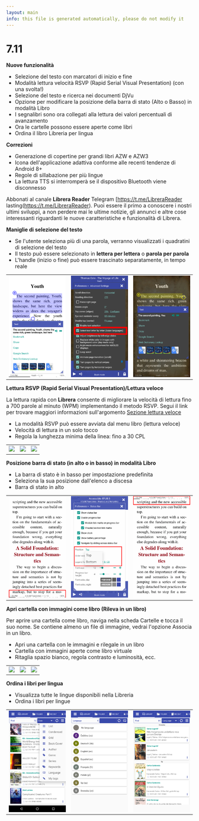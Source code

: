 ```yaml
---
layout: main
info: this file is generated automatically, please do not modify it
---
```


# 7.11

**Nuove funzionalità**

* Selezione del testo con marcatori di inizio e fine
* Modalità lettura velocità RSVP (Rapid Serial Visual Presentation) (con una svolta!)
* Selezione del testo e ricerca nei documenti DjVu
* Opzione per modificare la posizione della barra di stato (Alto o Basso) in modalità Libro
* I segnalibri sono ora collegati alla lettura dei valori percentuali di avanzamento
* Ora le cartelle possono essere aperte come libri
* Ordina il libro Libreria per lingua

**Correzioni**

* Generazione di copertine per grandi libri AZW e AZW3
* Icona dell'applicazione adattiva conforme alle recenti tendenze di Android 8+
* Regole di sillabazione per più lingue
* La lettura TTS si interromperà se il dispositivo Bluetooth viene disconnesso

Abbonati al canale **Librera Reader** Telegram [https://t.me/LibreraReader lasting(https://t.me/LibreraReader). Puoi essere il primo a conoscere i nostri ultimi sviluppi, a non perdere mai le ultime notizie, gli annunci e altre cose interessanti riguardanti le nuove caratteristiche e funzionalità di Librera.

**Maniglie di selezione del testo**

* Se l'utente seleziona più di una parola, verranno visualizzati i quadratini di selezione del testo
* Il testo può essere selezionato in **lettera per lettera** o **parola per parola**
* L'handle (inizio o fine) può essere trascinato separatamente, in tempo reale

||||
|-|-|-|
|![](4.png)|![](5.png)|![](6.png)|

**Lettura RSVP (Rapid Serial Visual Presentation)/Lettura veloce**

La lettura rapida con **Librera** consente di migliorare la velocità di lettura fino a 700 parole al minuto (WPM) implementando il metodo RSVP.
Segui il link per trovare maggiori informazioni sull'argomento [Sezione lettura veloce](/wiki/manual/Rapid-Serial-Visual-Presentation/it)

* La modalità RSVP può essere avviata dal menu libro (lettura veloce)
* Velocità di lettura in un solo tocco
* Regola la lunghezza minima della linea: fino a 30 CPL

||||
|-|-|-|
|![](/wiki/manual/Rapid-Serial-Visual-Presentation/1.png)|![](/wiki/manual/Rapid-Serial-Visual-Presentation/2.png)|![](/wiki/manual/Rapid-Serial-Visual-Presentation/3.png)|

**Posizione barra di stato (in alto o in basso) in modalità Libro**

* La barra di stato è in basso per impostazione predefinita
* Seleziona la sua posizione dall'elenco a discesa
* Barra di stato in alto

||||
|-|-|-|
|![](1.png)|![](2.png)|![](3.png)|

**Apri cartella con immagini come libro (Rileva in un libro)**

Per aprire una cartella come libro, naviga nella scheda Cartelle e tocca il suo nome. Se contiene almeno un file di immagine, vedrai l'opzione Associa in un libro.

* Apri una cartella con le immagini e rilegale in un libro
* Cartella con immagini aperte come libro virtuale
* Ritaglia spazio bianco, regola contrasto e luminosità, ecc.

||||
|-|-|-|
|![](/wiki/manual/Open-Folder-With-Images-As-A-Book/1.png)|![](/wiki/manual/Open-Folder-With-Images-As-A-Book/2.png)|![](/wiki/manual/Open-Folder-With-Images-As-A-Book/3.png)|

**Ordina i libri per lingua**

* Visualizza tutte le lingue disponibili nella Libreria
* Ordina i libri per lingue

||||
|-|-|-|
|![](7.png)|![](8.png)|![](9.png)|


